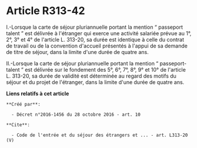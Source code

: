 # Article R313-42

I.-Lorsque la carte de séjour pluriannuelle portant la mention “ passeport talent ” est délivrée à l'étranger qui exerce une
activité salariée prévue au 1°, 2°, 3° et 4° de l'article L. 313-20, sa durée est identique à celle du contrat de travail ou
de la convention d'accueil présentés à l'appui de sa demande de titre de séjour, dans la limite d'une durée de quatre ans. 

II.-Lorsque la carte de séjour pluriannuelle portant la mention “ passeport-talent ” est délivrée sur le fondement des 5°,
6°, 7°, 8°, 9° et 10° de l'article L. 313-20, sa durée de validité est déterminée au regard des motifs du séjour et du projet
de l'étranger, dans la limite d'une durée de quatre ans.

**Liens relatifs à cet article**

	**Créé par**:

	  - Décret n°2016-1456 du 28 octobre 2016 - art. 10

	**Cite**:

	  - Code de l'entrée et du séjour des étrangers et ... - art. L313-20 (V)
